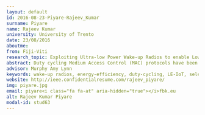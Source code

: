 ```yaml
---
layout: default 
id: 2016-08-23-Piyare-Rajeev_Kumar
surname: Piyare
name: Rajeev Kumar
university: University of Trento
date: 23/08/2016
aboutme: 
from: Fiji-Viti
research_topic: Exploiting Ultra-low Power Wake-up Radios to enable Low Energy Internet of Things (LE-IoT)
abstract: Duty cycling Medium Access Control (MAC) protocols have been extensively applied in wireless sensor networks to reduce energy consumption by periodically putting the main radio into sleep mode. However, these protocols suffer from overhearing and idle listening causing considerable energy waste. This energy wastage can be greatly reduced by using a secondary ultra-low power wake-up radio to completely switch off the main radio and only wake it up when there is communication. To date, most effort has been devoted to the hardware level, but no consideration has been dedicated to the design of communication protocols based on wake-up radios. To exploit the full potential of wake-up radios, cross-layer integration at the higher level is required. My research work focuses on the design of novel wake-up radio MAC and Routing protocols with evaluation using test-beds and real-life deployments.
advisor: Murphy Amy Lynn
keywords: wake-up radios, energy-efficiency, duty-cycling, LE-IoT, selective awakening, radio-on-demand
website: http://ieee.confidentialresume.com/rajeev_piyare/
img: piyare.jpg
email: piyare<i class="fa fa-at" aria-hidden="true"></i>fbk.eu
alt: Rajeev Kumar Piyare
modal-id: stud63
---
```

